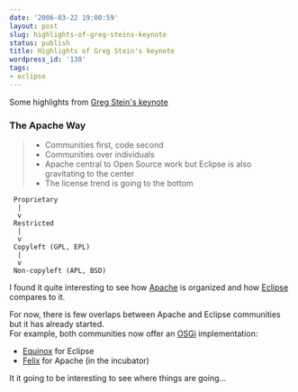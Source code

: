 ```yaml
---
date: '2006-03-22 19:00:59'
layout: post
slug: highlights-of-greg-steins-keynote
status: publish
title: Highlights of Greg Stein's keynote
wordpress_id: '130'
tags:
- eclipse
---
```


Some highlights from [Greg Stein's keynote](http://www.eclipsecon.org/2006/Sub.do?id=106)

### The Apache Way ###

> * Communities first, code second  
> * Communities over individuals
> * Apache central to Open Source work but Eclipse is also gravitating to the center  
> * The license trend is going to the bottom




     Proprietary
      |
      v
     Restricted
      |
      v
     Copyleft (GPL, EPL)
      |
      v
     Non-copyleft (APL, BSD)   



I found it quite interesting to see how  [Apache](http://apache.org) is organized and how  [Eclipse](http://eclipse.org) compares to it.

For now, there is few overlaps between Apache and Eclipse communities but it has already started.  
For example, both communities now offer an [OSGi](http://osgi.org) implementation:

* [Equinox](http://www.eclipse.org/equinox/) for Eclipse
* [Felix](http://incubator.apache.org/felix/) for Apache (in the incubator)

It it going to be interesting to see where things are going...
